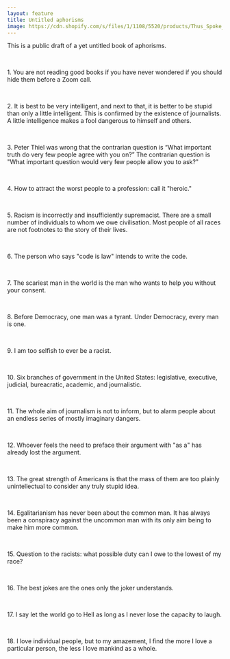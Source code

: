 ```yaml
---
layout: feature
title: Untitled aphorisms
image: https://cdn.shopify.com/s/files/1/1108/5520/products/Thus_Spoke_Zarathustra_by_Friedrich_Nietchze_-_Poster.jpg?v=1470451333
---
```


This is a public draft of a yet untitled book of aphorisms.

<br>

<p>1. You are not reading good books if you have never wondered if you should hide them before a Zoom call.</p>

<br>

<p>2. It is best to be very intelligent, and next to that, it is better to be stupid than only a little intelligent. This is confirmed by the existence of journalists. A little intelligence makes a fool dangerous to himself and others.</p>

<br>

<p>3. Peter Thiel was wrong that the contrarian question is “What important truth do very few people agree with you on?” The contrarian question is "What important question would very few people allow you to ask?"</p>

<br>

<p>4. How to attract the worst people to a profession: call it "heroic."</p>

<br>

<p>5. Racism is incorrectly and insufficiently supremacist. There are a small number of individuals to whom we owe civilisation. Most people of all races are not footnotes to the story of their lives.</p>

<br>

<p>6. The person who says "code is law" intends to write the code.</p>

<br>

<p>7. The scariest man in the world is the man who wants to help you without your consent.</p>

<br>

<p>8. Before Democracy, one man was a tyrant. Under Democracy, every man is one.</p>

<br>

<p>9. I am too selfish to ever be a racist.</p>

<br>
  
<p>10. Six branches of government in the United States: legislative, executive, judicial, bureacratic, academic, and journalistic.</p>

<br>

<p>11. The whole aim of journalism is not to inform, but to alarm people about an endless series of mostly imaginary dangers.</p>

<br>

<p>12. Whoever feels the need to preface their argument with "as a" has already lost the argument.</p>

<br>

<p>13. The great strength of Americans is that the mass of them are too plainly unintellectual to consider any truly stupid idea.</p>
  
<br>
  
<p>14. Egalitarianism has never been about the common man. It has always been a conspiracy against the uncommon man with its only aim being to make him more common.</p>

<br>

<p>15. Question to the racists: what possible duty can I owe to the lowest of my race?</p>

<br>

<p>16. The best jokes are the ones only the joker understands.</p>

<br>

<p>17. I say let the world go to Hell as long as I never lose the capacity to laugh.</p>

<br>

<p>18. I love individual people, but to my amazement, I find the more I love a particular person, the less I love mankind as a whole.</p>

